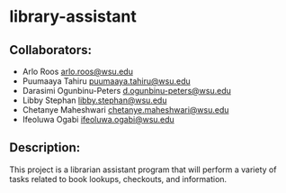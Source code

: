 # library-assistant

## Collaborators:
- Arlo Roos                    arlo.roos@wsu.edu
- Puumaaya Tahiru              puumaaya.tahiru@wsu.edu
- Darasimi Ogunbinu-Peters     d.ogunbinu-peters@wsu.edu
- Libby Stephan                libby.stephan@wsu.edu
- Chetanye Maheshwari          chetanye.maheshwari@wsu.edu
- Ifeoluwa Ogabi               ifeoluwa.ogabi@wsu.edu

## Description:
This project is a librarian assistant program that will perform a variety of tasks related to book lookups, checkouts, and information.
